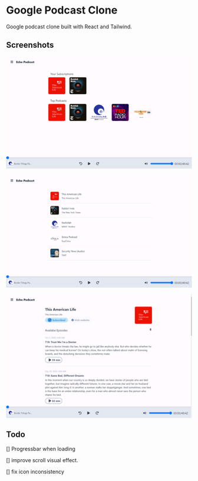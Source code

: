 # Google Podcast Clone

Google podcast clone built with React and Tailwind.

## Screenshots

![explore](screenshots/explore.png)

![subscriptions](screenshots/subscriptions.png)

![podcast](screenshots/podcast.png)


## Todo

[] Progressbar when loading

[] improve scroll visual effect.

[] fix icon inconsistency
